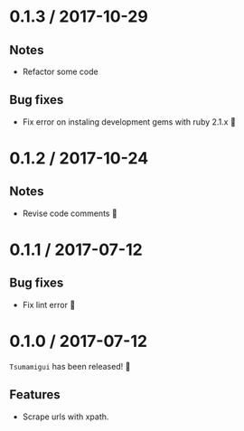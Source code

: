 # 0.1.3 / 2017-10-29

## Notes

* Refactor some code

## Bug fixes

* Fix error on instaling development gems with ruby 2.1.x :bug:

# 0.1.2 / 2017-10-24

## Notes

* Revise code comments :memo:

# 0.1.1 / 2017-07-12 

## Bug fixes

* Fix lint error :bug:

# 0.1.0 / 2017-07-12

`Tsumamigui` has been released! :tada:

## Features

* Scrape urls with xpath.

